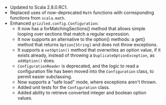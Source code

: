 * Updated to Scala 2.8.0.RC1.
* Replaced uses of now-deprecated `Math` functions with corresponding functions
  from `scala.math`.
* Enhanced `grizzled.config.Configuration`:
  - It now has a forMatchingSections() method that allows simple looping over
    sections that match a regular expression.
  - It now supports an alternative to the option() methods: a get() method
    that returns `Option[String]` and does not throw exceptions.
  - It supports a `setOption()` method that overwrites an option value, if it
    exists already, instead of throwing a `DuplicateOptionException`, as 
    `addOption()` does.
  - `ConfigurationReader` is deprecated, and the logic to read a configuration
    file has been moved into the `Configuration` class, to permit easier
    subclassing.
  - Now supports a "safe load" mode, where exceptions aren't thrown.
  - Added unit tests for the `Configuration` class.
  - Added ability to retrieve converted integer and boolean option values.
